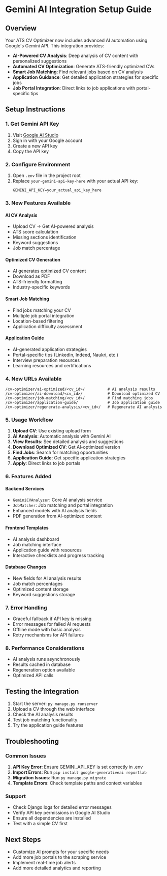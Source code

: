 # Gemini AI Integration Setup Guide

## Overview
Your ATS CV Optimizer now includes advanced AI automation using Google's Gemini API. This integration provides:

- **AI-Powered CV Analysis**: Deep analysis of CV content with personalized suggestions
- **Automated CV Optimization**: Generate ATS-friendly optimized CVs
- **Smart Job Matching**: Find relevant jobs based on CV analysis
- **Application Guidance**: Get detailed application strategies for specific jobs
- **Job Portal Integration**: Direct links to job applications with portal-specific tips

## Setup Instructions

### 1. Get Gemini API Key
1. Visit [Google AI Studio](https://makersuite.google.com/app/apikey)
2. Sign in with your Google account
3. Create a new API key
4. Copy the API key

### 2. Configure Environment
1. Open `.env` file in the project root
2. Replace `your-gemini-api-key-here` with your actual API key:
   ```
   GEMINI_API_KEY=your_actual_api_key_here
   ```

### 3. New Features Available

#### AI CV Analysis
- Upload CV → Get AI-powered analysis
- ATS score calculation
- Missing sections identification
- Keyword suggestions
- Job match percentage

#### Optimized CV Generation
- AI generates optimized CV content
- Download as PDF
- ATS-friendly formatting
- Industry-specific keywords

#### Smart Job Matching
- Find jobs matching your CV
- Multiple job portal integration
- Location-based filtering
- Application difficulty assessment

#### Application Guide
- AI-generated application strategies
- Portal-specific tips (LinkedIn, Indeed, Naukri, etc.)
- Interview preparation resources
- Learning resources and certifications

### 4. New URLs Available

```
/cv-optimizer/ai-optimized/<cv_id>/          # AI analysis results
/cv-optimizer/ai-download/<cv_id>/           # Download optimized CV
/cv-optimizer/job-matching/<cv_id>/          # Find matching jobs
/cv-optimizer/application-guide/             # Job application guide
/cv-optimizer/regenerate-analysis/<cv_id>/   # Regenerate AI analysis
```

### 5. Usage Workflow

1. **Upload CV**: Use existing upload form
2. **AI Analysis**: Automatic analysis with Gemini AI
3. **View Results**: See detailed analysis and suggestions
4. **Download Optimized CV**: Get AI-optimized version
5. **Find Jobs**: Search for matching opportunities
6. **Application Guide**: Get specific application strategies
7. **Apply**: Direct links to job portals

### 6. Features Added

#### Backend Services
- `GeminiCVAnalyzer`: Core AI analysis service
- `JobMatcher`: Job matching and portal integration
- Enhanced models with AI analysis fields
- PDF generation from AI-optimized content

#### Frontend Templates
- AI analysis dashboard
- Job matching interface
- Application guide with resources
- Interactive checklists and progress tracking

#### Database Changes
- New fields for AI analysis results
- Job match percentages
- Optimized content storage
- Keyword suggestions storage

### 7. Error Handling
- Graceful fallback if API key is missing
- Error messages for failed AI requests
- Offline mode with basic analysis
- Retry mechanisms for API failures

### 8. Performance Considerations
- AI analysis runs asynchronously
- Results cached in database
- Regeneration option available
- Optimized API calls

## Testing the Integration

1. Start the server: `py manage.py runserver`
2. Upload a CV through the web interface
3. Check the AI analysis results
4. Test job matching functionality
5. Try the application guide features

## Troubleshooting

### Common Issues
1. **API Key Error**: Ensure GEMINI_API_KEY is set correctly in .env
2. **Import Errors**: Run `pip install google-generativeai reportlab`
3. **Migration Issues**: Run `py manage.py migrate`
4. **Template Errors**: Check template paths and context variables

### Support
- Check Django logs for detailed error messages
- Verify API key permissions in Google AI Studio
- Ensure all dependencies are installed
- Test with a simple CV first

## Next Steps
- Customize AI prompts for your specific needs
- Add more job portals to the scraping service
- Implement real-time job alerts
- Add more detailed analytics and reporting